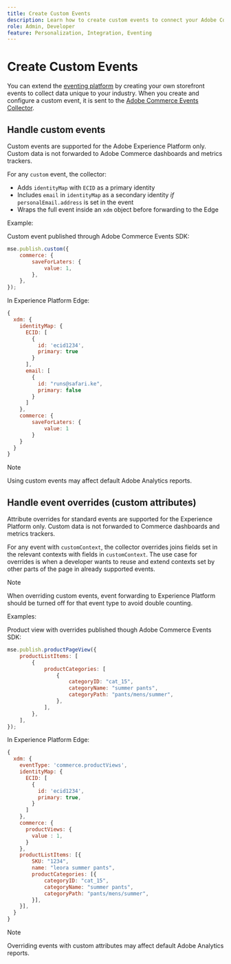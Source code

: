 ```yaml
---
title: Create Custom Events
description: Learn how to create custom events to connect your Adobe Commerce data to other Adobe DX products.
role: Admin, Developer
feature: Personalization, Integration, Eventing
---
```

# Create Custom Events

You can extend the [eventing platform](events.md) by creating your own storefront events to collect data unique to your industry. When you create and configure a custom event, it is sent to the [Adobe Commerce Events Collector](https://github.com/adobe/commerce-events/tree/main/packages/storefront-events-collector).

## Handle custom events

Custom events are supported for the Adobe Experience Platform only. Custom data is not forwarded to Adobe Commerce dashboards and metrics trackers.

For any `custom` event, the collector:

- Adds `identityMap` with `ECID` as a primary identity
- Includes `email` in `identityMap` as a secondary identity _if_ `personalEmail.address` is set in the event
- Wraps the full event inside an `xdm` object before forwarding to the Edge

Example:

Custom event published through Adobe Commerce Events SDK:

```javascript
mse.publish.custom({
    commerce: {
        saveForLaters: {
            value: 1,
        },
    },
});
```

In Experience Platform Edge:

```javascript
{
  xdm: {
    identityMap: {
      ECID: [
        {
          id: 'ecid1234',
          primary: true
        }
      ],
      email: [
        {
          id: "runs@safari.ke",
          primary: false
        }
      ]
    },
    commerce: {
        saveForLaters: {
            value: 1
        }
    }
  }
}
```

>[!NOTE]
>
> Using custom events may affect default Adobe Analytics reports.

## Handle event overrides (custom attributes)

Attribute overrides for standard events are supported for the Experience Platform only. Custom data is not forwarded to Commerce dashboards and metrics trackers.

For any event with `customContext`, the collector overrides joins fields set in the relevant contexts with fields in `customContext`. The use case for overrides is when a developer wants to reuse and extend contexts set by other parts of the page in already supported events.

>[!NOTE]
>
>When overriding custom events, event forwarding to Experience Platform should be turned off for that event type to avoid double counting.

Examples:

Product view with overrides published though Adobe Commerce Events SDK:

```javascript
mse.publish.productPageView({
    productListItems: [
        {
            productCategories: [
                {
                    categoryID: "cat_15",
                    categoryName: "summer pants",
                    categoryPath: "pants/mens/summer",
                },
            ],
        },
    ],
});
```

In Experience Platform Edge:

```javascript
{
  xdm: {
    eventType: 'commerce.productViews',
    identityMap: {
      ECID: [
        {
          id: 'ecid1234',
          primary: true,
        }
      ]
    },
    commerce: {
      productViews: {
        value : 1,
      }
    },
    productListItems: [{
        SKU: "1234",
        name: "leora summer pants",
        productCategories: [{
            categoryID: "cat_15",
            categoryName: "summer pants",
            categoryPath: "pants/mens/summer",
        }],
    }],
  }
}
```

>[!NOTE]
>
> Overriding events with custom attributes may affect default Adobe Analytics reports.
